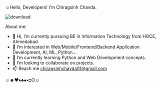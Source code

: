 ☺Hello, Developers! I'm Chiragsinh Chavda.
 

![download](https://user-images.githubusercontent.com/110655672/183014713-f88f6585-d63f-499a-9879-219f8f31cda3.png)


About me: 
- 👋 Hi, I’m currently pursuing BE in Information Technology from HGCE, Ahmedabad.
- 👀 I’m interested in Web/Mobile/Frontend/Backend Application Development, AI, ML, Python...
- 🌱 I’m currently learning Python and Web Development concepts.
- 💞️ I’m looking to collaborate on projects.
- 📫 Reach me chiragsinhchavda01@gmail.com



☺☻♥♦♣♠•◘○☺

<!---
iamchiragc/iamchiragc is a ✨ special ✨ repository because its `README.md` (this file) appears on your GitHub profile.
You can click the Preview link to take a look at your changes.
--->
